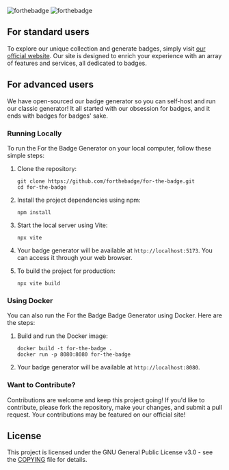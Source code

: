 ![forthebadge](https://forthebadge.com/images/logo.svg#gh-dark-mode-only)
![forthebadge](https://forthebadge.com/images/logo_black.svg#gh-light-mode-only)

## For standard users

To explore our unique collection and generate badges, simply visit [our official website](https://forthebadge.com). Our site is designed to enrich your experience with an array of features and services, all dedicated to badges.

## For advanced users

We have open-sourced our badge generator so you can self-host and run our classic generator! It all started with our obsession for badges, and it ends with badges for badges' sake.

### Running Locally

To run the For the Badge Generator on your local computer, follow these simple steps:

1. Clone the repository:

   ```
   git clone https://github.com/forthebadge/for-the-badge.git
   cd for-the-badge
   ```

2. Install the project dependencies using npm:

   ```
   npm install
   ```

3. Start the local server using Vite:

   ```
   npx vite
   ```

4. Your badge generator will be available at `http://localhost:5173`. You can access it through your web browser.

5. To build the project for production:
   ```
   npx vite build
   ```

### Using Docker

You can also run the For the Badge Badge Generator using Docker. Here are the steps:

1. Build and run the Docker image:

   ```
   docker build -t for-the-badge .
   docker run -p 8080:8080 for-the-badge
   ```

2. Your badge generator will be available at `http://localhost:8080`.

### Want to Contribute?

Contributions are welcome and keep this project going! If you'd like to contribute, please fork the repository, make your changes, and submit a pull request. Your contributions may be featured on our official site!

## License

This project is licensed under the GNU General Public License v3.0 - see the [COPYING](https://github.com/forthebadge/for-the-badge/blob/master/COPYING) file for details.
